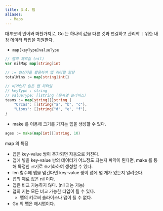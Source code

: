 ```yaml
---
title: 3.4. 맵
aliases:
  - Maps
---
```


대부분의 언어와 마찬가지로, Go 는 하나의 값을 다른 것과 연결하고 관리학 ㅣ위한 내장 데이터 타입을 지원한다.
- `map[keyType]valueType`

```go
// 맵의 제로값 (nil)
var nilMap map[string]int

// := 연산자를 활용하여 맵 리터럴 할당
totalWins := map[string]int{}

// 비어있지 않은 맵 리터럴
// keyType : string
// valueType: []string (문자열 슬라이스)
teams := map[string][]string {
	"Orcas": []string{"a", "b", "c"},
    "Lions": []string{"d", "e", "f"},
}
```

- make 를 이용해 크기를 가지는 맵을 생성할 수 있다.

```go
ages := make(map[int][]string, 10)
```

map 의 특징
- 맵은 key-value 쌍이 추가되면 자동으로 커진다.
- 맵에 넣을 key-value 쌍의 데이터가 어느정도 되는지 파악이 된다면, make 를 통해 특정한 크기로 초기화하여 생성할 수 있다.
- len 함수에 맵을 넘긴다면 key-value 쌍이 맵에 몇 개가 있는지 알려준다.
- 맵의 제로 값은 nil 이다.
- 맵은 비교 가능하지 않다. (nil 과는 가능)
- 맵의 키는 모든 비교 가능한 타입이 될 수 있다.
  - 맵의 키로써 슬라이스나 맵이 될 수 없다.
- Go 의 맵은 해시맵이다.